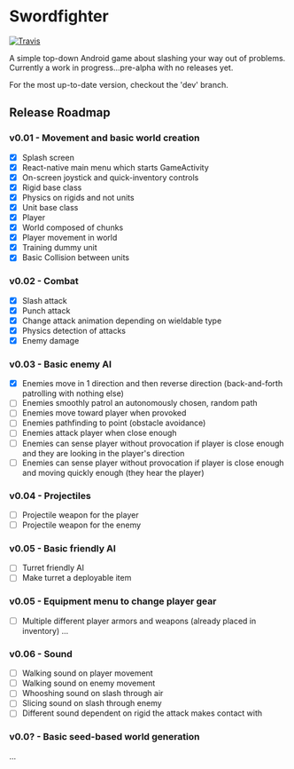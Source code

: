 # Swordfighter

[![Travis](https://img.shields.io/badge/latest%20release-v0.02-brightgreen.svg)](https://github.com/chuckvalenza/swordfighter/releases/tag/v0.01)

A simple top-down Android game about slashing your way out of problems.
Currently a work in progress...pre-alpha with no releases yet.

For the most up-to-date version, checkout the 'dev' branch.

## Release Roadmap

### v0.01 - Movement and basic world creation

- [x] Splash screen
- [x] React-native main menu which starts GameActivity
- [x] On-screen joystick and quick-inventory controls
- [x] Rigid base class
- [x] Physics on rigids and not units
- [x] Unit base class
- [x] Player
- [x] World composed of chunks
- [x] Player movement in world
- [x] Training dummy unit
- [x] Basic Collision between units

### v0.02 - Combat

- [x] Slash attack
- [x] Punch attack
- [x] Change attack animation depending on wieldable type
- [x] Physics detection of attacks
- [x] Enemy damage

### v0.03 - Basic enemy AI

- [x] Enemies move in 1 direction and then reverse direction (back-and-forth patrolling with nothing else)
- [ ] Enemies smoothly patrol an autonomously chosen, random path
- [ ] Enemies move toward player when provoked
- [ ] Enemies pathfinding to point (obstacle avoidance)
- [ ] Enemies attack player when close enough
- [ ] Enemies can sense player without provocation if player is close enough and they are looking in the player's direction
- [ ] Enemies can sense player without provocation if player is close enough and moving quickly enough (they hear the player)

### v0.04 - Projectiles

- [ ] Projectile weapon for the player
- [ ] Projectile weapon for the enemy

### v0.05 - Basic friendly AI

- [ ] Turret friendly AI
- [ ] Make turret a deployable item

### v0.05 - Equipment menu to change player gear

- [ ] Multiple different player armors and weapons (already placed in inventory)
...

### v0.06 - Sound

- [ ] Walking sound on player movement
- [ ] Walking sound on enemy movement
- [ ] Whooshing sound on slash through air
- [ ] Slicing sound on slash through enemy
- [ ] Different sound dependent on rigid the attack makes contact with

### v0.0? - Basic seed-based world generation

...
